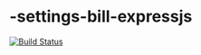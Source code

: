 # -settings-bill-expressjs

[![Build Status](https://travis-ci.org/nwashiela/-settings-bill-expressjs.svg?branch=master)](https://travis-ci.org/nwashiela/-settings-bill-expressjs)